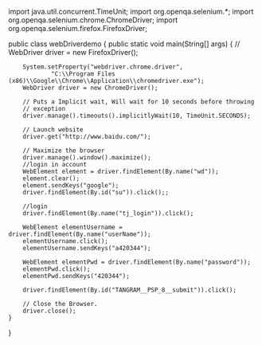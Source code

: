 import java.util.concurrent.TimeUnit;
import org.openqa.selenium.*;
import org.openqa.selenium.chrome.ChromeDriver;
import org.openqa.selenium.firefox.FirefoxDriver;

public class webDriverdemo {
	public static void main(String[] args) {
		// WebDriver driver = new FirefoxDriver();

		System.setProperty("webdriver.chrome.driver",
				"C:\\Program Files (x86)\\Google\\Chrome\\Application\\chromedriver.exe");
		WebDriver driver = new ChromeDriver();

		// Puts a Implicit wait, Will wait for 10 seconds before throwing
		// exception
		driver.manage().timeouts().implicitlyWait(10, TimeUnit.SECONDS);

		// Launch website
		driver.get("http://www.baidu.com/");

		// Maximize the browser
		driver.manage().window().maximize();
		//login in account
		WebElement element = driver.findElement(By.name("wd"));
		element.clear();
		element.sendKeys("google");
		driver.findElement(By.id("su")).click();;
		
		//login
		driver.findElement(By.name("tj_login")).click();
		
		WebElement elementUsername = driver.findElement(By.name("userName"));
		elementUsername.click();
		elementUsername.sendKeys("a420344");
		
		WebElement elementPwd = driver.findElement(By.name("password"));
		elementPwd.click();
		elementPwd.sendKeys("420344");
		
		driver.findElement(By.id("TANGRAM__PSP_8__submit")).click();

		// Close the Browser.
		driver.close();
	}
}
